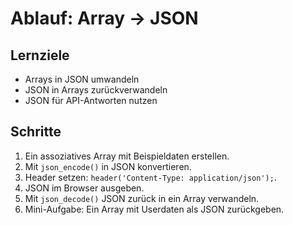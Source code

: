 # Ablauf: Array → JSON

## Lernziele
- Arrays in JSON umwandeln
- JSON in Arrays zurückverwandeln
- JSON für API-Antworten nutzen

## Schritte
1. Ein assoziatives Array mit Beispieldaten erstellen.
2. Mit `json_encode()` in JSON konvertieren.
3. Header setzen: `header('Content-Type: application/json');`.
4. JSON im Browser ausgeben.
5. Mit `json_decode()` JSON zurück in ein Array verwandeln.
6. Mini-Aufgabe: Ein Array mit Userdaten als JSON zurückgeben.
